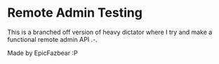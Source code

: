 # Remote Admin Testing
This is a branched off version of heavy dictator where I try and make a functional remote admin API .-.

Made by EpicFazbear :P

